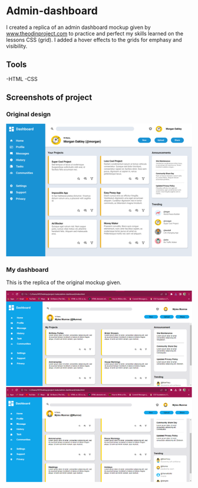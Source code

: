 # Admin-dashboard
I created a replica of an admin dashboard mockup given by www.theodinproject.com to practice and perfect my skills learned on the lessons CSS (grid). I added a hover effects to the grids for emphasy and visibility.

## Tools
-HTML
-CSS

## Screenshots of project
### Original design

![mockup](img/dashboard-project.png)

### My dashboard
This is the replica of the original mockup given.

![dashboard](img/my-dashboard.png)
![dashboard](img/my-dashboard2.png)